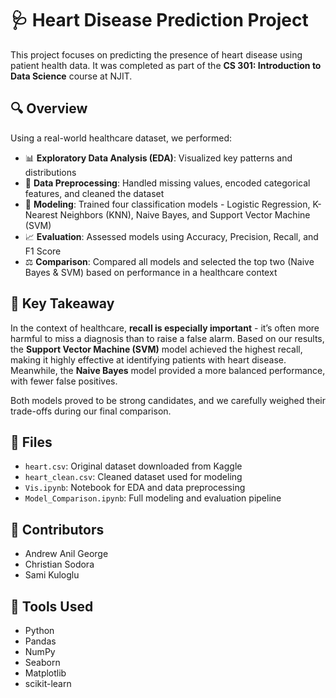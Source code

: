 # 🩺 Heart Disease Prediction Project

This project focuses on predicting the presence of heart disease using patient health data. It was completed as part of the **CS 301: Introduction to Data Science** course at NJIT.

## 🔍 Overview

Using a real-world healthcare dataset, we performed:

- 📊 **Exploratory Data Analysis (EDA)**: Visualized key patterns and distributions
- 🧹 **Data Preprocessing**: Handled missing values, encoded categorical features, and cleaned the dataset
- 🤖 **Modeling**: Trained four classification models - Logistic Regression, K-Nearest Neighbors (KNN), Naive Bayes, and Support Vector Machine (SVM)
- 📈 **Evaluation**: Assessed models using Accuracy, Precision, Recall, and F1 Score
- ⚖️ **Comparison**: Compared all models and selected the top two (Naive Bayes & SVM) based on performance in a healthcare context

## 🧠 Key Takeaway

In the context of healthcare, **recall is especially important** - it’s often more harmful to miss a diagnosis than to raise a false alarm. Based on our results, the **Support Vector Machine (SVM)** model achieved the highest recall, making it highly effective at identifying patients with heart disease. Meanwhile, the **Naive Bayes** model provided a more balanced performance, with fewer false positives. 

Both models proved to be strong candidates, and we carefully weighed their trade-offs during our final comparison.

## 📁 Files

- `heart.csv`: Original dataset downloaded from Kaggle
- `heart_clean.csv`: Cleaned dataset used for modeling
- `Vis.ipynb`: Notebook for EDA and data preprocessing
- `Model_Comparison.ipynb`: Full modeling and evaluation pipeline

## 👥 Contributors

- Andrew Anil George
- Christian Sodora
- Sami Kuloglu

## 🧪 Tools Used

- Python
- Pandas
- NumPy
- Seaborn
- Matplotlib
- scikit-learn
